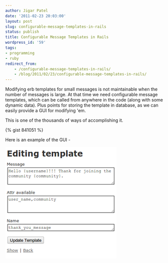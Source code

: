 ```yaml
---
author: Jigar Patel
date: '2011-02-23 20:03:00'
layout: post
slug: configurable-message-templates-in-rails
status: publish
title: Configurable Message Templates in Rails
wordpress_id: '59'
tags:
- programming
- ruby
redirect_from:
    - /configurable-message-templates-in-rails/
    - /blog/2011/02/23/configurable-message-templates-in-rails/
---
```


Modifying erb templates for small messages is not maintainable when
the number of messages is large. At that time we need configurable
message templates, which can be called from anywhere in the code
(along with some dynamic data). Plus points for storing the
template in database, as we can easily provide a GUI for modifying
'em.

This is one of the thousands of ways of accomplishing it.

{% gist 841051 %}

Here is an example of the GUI -

![Template\_1](/img/posts/archives/configurable-message-templates-in-rails/template_1.png)


